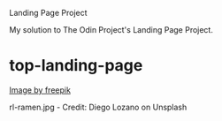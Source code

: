 Landing Page Project

My solution to The Odin Project's Landing Page Project.

# top-landing-page


<a href="https://www.freepik.com/free-vector/hand-drawn-ramen-illustration_133744676.htm#page=2&query=ramen%20logo&position=17&from_view=keyword&track=ais_user&uuid=0f1eb0e7-75ca-45ed-8fe6-18be571d8241">Image by freepik</a>

rl-ramen.jpg - Credit: Diego Lozano on Unsplash
